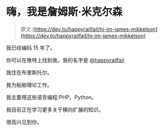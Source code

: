 # 嗨，我是詹姆斯·米克尔森

> 原文:[https://dev.to/happyrailfail/hi-im-james-mikkelson](https://dev.to/happyrailfail/hi-im-james-mikkelson)

我已经编码 15 年了。

你可以在推特上找到我，我的名字是 [@happyrailfail](https://twitter.com/happyrailfail)

我住在布里斯托尔。

我为船舶理论工作。

我主要用这些语言编程:PHP，Python。

我目前正在学习更多关于横向扩展的知识。

很高兴见到你。